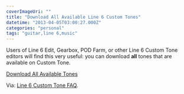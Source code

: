 ```yaml
---
coverImageUri: ""
title: "Download All Available Line 6 Custom Tones"
datetime: "2013-04-05T03:00:27.000Z"
categories: "personal"
tags: "guitar,line 6,music"
---
```


Users of Line 6 Edit, Gearbox, POD Farm, or other Line 6 Custom Tone editors will find this very useful: you can download **all** tones that are available on Custom Tone.

[Download All Available Tones](http://line6.com/media/customtone.com/Line_6_Tone_Exchange.zip "Line 6 Tone Exchange | All Tones!")

Via: [Line 6 Custom Tone FAQ](http://line6.com/customtone/help/faq.html).

